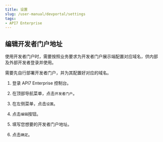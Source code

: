 ```yaml
---
title: 设置
slug: /user-manual/devportal/settings
tags:
- API7 Enterprise
---
```


## 编辑开发者门户地址



使用开发者门户时，需要按照业务要求为开发者门户展示端配置对应域名，供内部及外部开发者登录并使用。



需要先自行部署开发者门户，并为其配置好对应的域名。



1.  登录 API7 Enterprise 控制台。

2.  在顶部导航菜单，点击`开发者门户`。

3. 在左侧菜单，点击`设置`。

4. 点击`编辑`按钮。

5. 填写您想要的开发者门户地址。

6. 点击`确定`。
